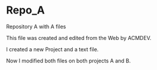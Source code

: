 Repo_A
======

Repository A with A files

This file was created and edited from the Web by ACMDEV.

I created a new Project and a text file.

Now I modified both files on both projects A and B.
